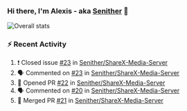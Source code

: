 ### Hi there, I'm Alexis - aka [Senither][website] 👋

![Overall stats](https://github-readme-stats.vercel.app/api?username=senither&theme=cobalt&show_icons=true&count_private=true)

### :zap: Recent Activity

<!--START_SECTION:activity-->
1. ❗️ Closed issue [#23](https://github.com/Senither/ShareX-Media-Server/issues/23) in [Senither/ShareX-Media-Server](https://github.com/Senither/ShareX-Media-Server)
2. 🗣 Commented on [#23](https://github.com/Senither/ShareX-Media-Server/issues/23) in [Senither/ShareX-Media-Server](https://github.com/Senither/ShareX-Media-Server)
3. 💪 Opened PR [#22](https://github.com/Senither/ShareX-Media-Server/pull/22) in [Senither/ShareX-Media-Server](https://github.com/Senither/ShareX-Media-Server)
4. 🗣 Commented on [#20](https://github.com/Senither/ShareX-Media-Server/issues/20) in [Senither/ShareX-Media-Server](https://github.com/Senither/ShareX-Media-Server)
5. 🎉 Merged PR [#21](https://github.com/Senither/ShareX-Media-Server/pull/21) in [Senither/ShareX-Media-Server](https://github.com/Senither/ShareX-Media-Server)
<!--END_SECTION:activity-->

[website]: https://senither.com
